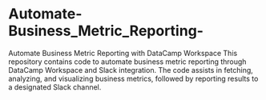 # Automate-Business_Metric_Reporting-
Automate Business Metric Reporting with DataCamp Workspace
This repository contains code to automate business metric reporting through DataCamp Workspace and Slack integration. The code assists in fetching, analyzing, and visualizing business metrics, followed by reporting results to a designated Slack channel.
